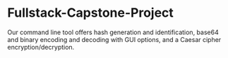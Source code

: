 # Fullstack-Capstone-Project

Our command line tool offers hash generation and identification, base64 and binary encoding and decoding with GUI options, and a Caesar cipher encryption/decryption.
